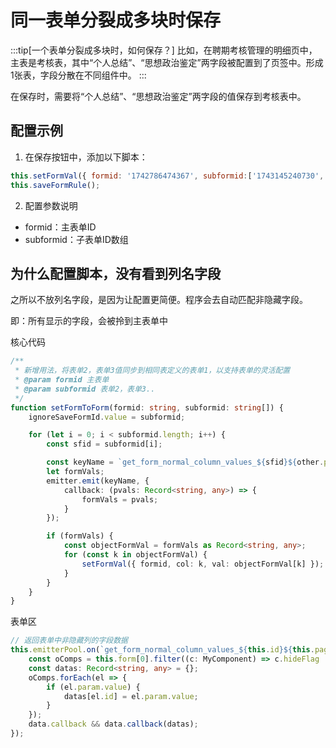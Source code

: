 # 同一表单分裂成多块时保存


:::tip[一个表单分裂成多块时，如何保存？]
比如，在聘期考核管理的明细页中，主表是考核表，其中“个人总结”、“思想政治鉴定”两字段被配置到了页签中。形成1张表，字段分散在不同组件中。
:::

在保存时，需要将“个人总结”、“思想政治鉴定”两字段的值保存到考核表中。

## 配置示例

1. 在保存按钮中，添加以下脚本：

```javascript
this.setFormVal({ formid: '1742786474367', subformid:['1743145240730', '1743145361008']});
this.saveFormRule();
```

2. 配置参数说明

- formid：主表单ID
- subformid：子表单ID数组

## 为什么配置脚本，没有看到列名字段

之所以不放列名字段，是因为让配置更简便。程序会去自动匹配非隐藏字段。

即：所有显示的字段，会被拎到主表单中

核心代码
```typescript
/**
 * 新增用法，将表单2，表单3值同步到相同表定义的表单1，以支持表单的灵活配置
 * @param formid 主表单
 * @param subformid 表单2，表单3..
 */
function setFormToForm(formid: string, subformid: string[]) {
    ignoreSaveFormId.value = subformid;

    for (let i = 0; i < subformid.length; i++) {
        const sfid = subformid[i];

        const keyName = `get_form_normal_column_values_${sfid}${other.pageEnv}`;
        let formVals;
        emitter.emit(keyName, {
            callback: (pvals: Record<string, any>) => {
                formVals = pvals;
            }
        });

        if (formVals) {
            const objectFormVal = formVals as Record<string, any>;
            for (const k in objectFormVal) {
                setFormVal({ formid, col: k, val: objectFormVal[k] });
            }
        }
    }
}

```

表单区
```typescript
// 返回表单中非隐藏列的字段数据
this.emitterPool.on(`get_form_normal_column_values_${this.id}${this.pageEnv}`, (data: any) => {
    const oComps = this.form[0].filter((c: MyComponent) => c.hideFlag != '1' && c.hideFlag != '2');
    const datas: Record<string, any> = {};
    oComps.forEach(el => {
        if (el.param.value) {
            datas[el.id] = el.param.value;
        }
    });
    data.callback && data.callback(datas);
});
```